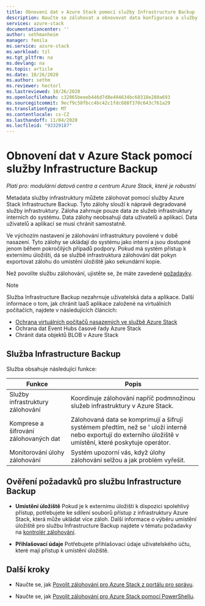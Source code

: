 ```yaml
---
title: Obnovení dat v Azure Stack pomocí služby Infrastructure Backup | Microsoft Docs
description: Naučte se zálohovat a obnovovat data konfigurace a služby v Azure Stack pomocí služby Infrastructure Backup.
services: azure-stack
documentationcenter: ''
author: sethmanheim
manager: femila
ms.service: azure-stack
ms.workload: tzl
ms.tgt_pltfrm: na
ms.devlang: na
ms.topic: article
ms.date: 10/26/2020
ms.author: sethm
ms.reviewer: hectorl
ms.lastreviewed: 10/26/2020
ms.openlocfilehash: c32065beeeb446d7d8e494634bc68318e280a693
ms.sourcegitcommit: 9ecf9c58fbcc4bc42c1fdc688f370c643c761a29
ms.translationtype: MT
ms.contentlocale: cs-CZ
ms.lasthandoff: 11/04/2020
ms.locfileid: "93329187"
---
```

# <a name="recover-data-in-azure-stack-with-the-infrastructure-backup-service"></a>Obnovení dat v Azure Stack pomocí služby Infrastructure Backup

*Platí pro: modulární datová centra a centrum Azure Stack, které je robustní*

Metadata služby infrastruktury můžete zálohovat pomocí služby Azure Stack Infrastructure Backup. Tyto zálohy slouží k nápravě degradované služby infrastruktury. Záloha zahrnuje pouze data ze služeb infrastruktury interních do systému. Data zálohy neobsahují data uživatelů a aplikací. Data uživatelů a aplikací se musí chránit samostatně.

Ve výchozím nastavení je zálohování infrastruktury povolené v době nasazení. Tyto zálohy se ukládají do systému jako interní a jsou dostupné jenom během pokročilých případů podpory. Pokud má systém přístup k externímu úložišti, dá se službě infrastruktura zálohování dát pokyn exportovat zálohu do umístění úložiště jako sekundární kopie.

Než povolíte službu zálohování, ujistěte se, že máte zavedené [požadavky](../../operator/azure-stack-backup-reference.md#backup-controller-requirements).

> [!NOTE]
> Služba Infrastructure Backup nezahrnuje uživatelská data a aplikace. Další informace o tom, jak chránit IaaS aplikace založené na virtuálních počítačích, najdete v následujících článcích:
>
> - [Ochrana virtuálních počítačů nasazených ve službě Azure Stack](../../user/azure-stack-manage-vm-protect.md)
> - Ochrana dat Event Hubs časové řady Azure Stack
> - Chránit data objektů BLOB v Azure Stack

## <a name="the-infrastructure-backup-service"></a>Služba Infrastructure Backup

Služba obsahuje následující funkce:

| Funkce                                            | Popis                                                                                                                                                |
|----------------------------------------------------|------------------------------------------------------------------------------------------------------------------------------------------------------------|
| Služby infrastruktury zálohování                     | Koordinuje zálohování napříč podmnožinou služeb infrastruktury v Azure Stack. |
| Komprese a šifrování zálohovaných dat | Zálohovaná data se komprimují a šifrují systémem předtím, než se \' uloží interně nebo exportují do externího úložiště v umístění, které poskytuje operátor.                |
| Monitorování úlohy zálohování                              | Systém upozorní vás, když úlohy zálohování selžou a jak problém vyřešit.                                                                                                |

## <a name="verify-requirements-for-the-infrastructure-backup-service"></a>Ověření požadavků pro službu Infrastructure Backup

- **Umístění úložiště** Pokud je k externímu úložišti k dispozici spolehlivý přístup, potřebujete ke sdílení souborů přístup z infrastruktury Azure Stack, která může ukládat více záloh. Další informace o výběru umístění úložiště pro službu Infrastructure Backup najdete v tématu požadavky na [kontrolér zálohování](../../operator/azure-stack-backup-reference.md#backup-controller-requirements).

- **Přihlašovací údaje** Potřebujete přihlašovací údaje uživatelského účtu, které mají přístup k umístění úložiště.

## <a name="next-steps"></a>Další kroky

- Naučte se, jak [Povolit zálohování pro Azure Stack z portálu pro správu](../../operator/azure-stack-backup-enable-backup-console.md).

- Naučte se, jak [Povolit zálohování pro Azure Stack pomocí PowerShellu](../../operator/azure-stack-backup-enable-backup-powershell.md).
